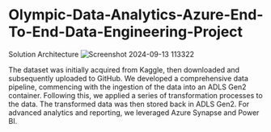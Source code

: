 # Olympic-Data-Analytics-Azure-End-To-End-Data-Engineering-Project
Solution Architecture
![Screenshot 2024-09-13 113322](https://github.com/user-attachments/assets/9c7faaf1-a596-4601-b871-6b7792b4b7b2)


The dataset was initially acquired from Kaggle, then downloaded and subsequently uploaded to GitHub. We developed a comprehensive data pipeline, commencing with the ingestion of the data into an ADLS Gen2 container. Following this, we applied a series of transformation processes to the data. The transformed data was then stored back in ADLS Gen2. For advanced analytics and reporting, we leveraged Azure Synapse and Power BI.
